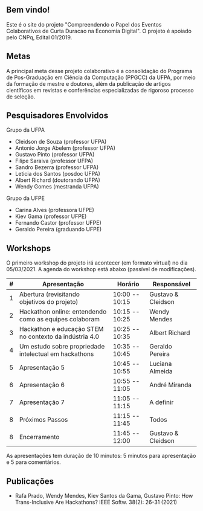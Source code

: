 ## Bem vindo!

Este é o site do projeto "Compreendendo o Papel dos Eventos Colaborativos de Curta Duracao na Economia Digital". O projeto é apoiado pelo CNPq, Edital 01/2019. 


## Metas

A principal meta desse projeto colaborativo é a consolidação do Programa de Pos-Graduação em Ciência da Computação (PPGCC) da UFPA, por meio da formação de mestre e doutores, além da publicação de artigos científicos em revistas e conferências especializadas de rigoroso processo de seleção.

## Pesquisadores Envolvidos

Grupo da UFPA

- Cleidson de Souza (professor UFPA)
- Antonio Jorge Abelem (professor UFPA)
- Gustavo Pinto (professor UFPA)
- Filipe Saraiva (professor UFPA)
- Sandro Bezerra (professor UFPA)
- Leticia dos Santos (posdoc UFPA)
- Albert Richard (doutorando UFPA)
- Wendy Gomes (mestranda UFPA)

Grupo da UFPE

- Carina Alves (professora UFPE)
- Kiev Gama (professor UFPE)
- Fernando Castor (professor UFPE)
- Geraldo Pereira (graduando UFPE)

## Workshops

O primeiro workshop do projeto irá acontecer (em formato virtual) no dia 05/03/2021. A agenda do workshop está abaixo (passível de modificações).

| # | Apresentação                                            | Horário           | Responsável         |
|---|---------------------------------------------------------|-------------------|---------------------|
| 1 | Abertura (revisitando objetivos do projeto)             | 10:00 -- 10:15    | Gustavo & Cleidson  |
| 2 | Hackathon online: entendendo como as equipes colaboram  | 10:15 -- 10:25    | Wendy Mendes        |
| 3 | Hackathon e educação STEM no contexto da indústria 4.0  | 10:25 -- 10:35    | Albert Richard      |
| 4 | Um estudo sobre propriedade intelectual em hackathons   | 10:35 -- 10:45    | Geraldo Pereira     |
| 5 | Apresentação 5                                   | 10:45 -- 10:55    | Luciana Almeida     |
| 6 | Apresentação 6                                   | 10:55 -- 11:05    | André Miranda       |
| 7 | Apresentação 7                                   | 11:05 -- 11:15    | A definir           |
| 8 | Próximos Passos                                  | 11:15 -- 11:45    | Todos               |
| 8 | Encerramento                                     | 11:45 -- 12:00    | Gustavo & Cleidson  |

As apresentações tem duração de 10 minutos: 5 minutos para apresentação e 5 para comentários.

## Publicações

- Rafa Prado, Wendy Mendes, Kiev Santos da Gama, Gustavo Pinto: How Trans-Inclusive Are Hackathons? IEEE Softw. 38(2): 26-31 (2021)
